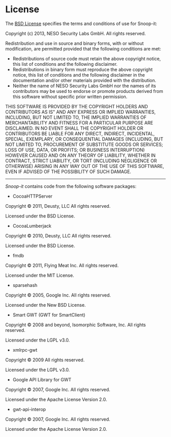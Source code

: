 # License #

The [BSD License](http://www.opensource.org/licenses/bsd-license.php) specifies the terms and conditions of use for Snoop-it:

Copyright (c) 2013, NESO Security Labs GmbH.
All rights reserved.

Redistribution and use in source and binary forms, with or without
modification, are permitted provided that the following conditions
are met:

  * Redistributions of source code must retain the above copyright notice, this list of conditions and the following disclaimer.
  * Redistributions in binary form must reproduce the above copyright notice, this list of conditions and the following disclaimer in the documentation and/or other materials provided with the distribution.
  * Neither the name of NESO Security Labs GmbH nor the names of its contributors may be used to endorse or promote products derived from this software without specific prior written permission.

THIS SOFTWARE IS PROVIDED BY THE COPYRIGHT HOLDERS AND CONTRIBUTORS AS IS" AND ANY EXPRESS OR IMPLIED WARRANTIES, INCLUDING, BUT NOT LIMITED TO, THE IMPLIED WARRANTIES OF MERCHANTABILITY AND FITNESS FOR A PARTICULAR PURPOSE ARE DISCLAIMED. IN NO EVENT SHALL THE COPYRIGHT HOLDER OR CONTRIBUTORS BE LIABLE FOR ANY DIRECT, INDIRECT, INCIDENTAL, SPECIAL, EXEMPLARY, OR CONSEQUENTIAL DAMAGES (INCLUDING, BUT NOT LIMITED TO, PROCUREMENT OF SUBSTITUTE GOODS OR SERVICES; LOSS OF USE, DATA, OR PROFITS; OR BUSINESS INTERRUPTION) HOWEVER CAUSED AND ON ANY THEORY OF LIABILITY, WHETHER IN CONTRACT, STRICT LIABILITY, OR TORT (INCLUDING NEGLIGENCE OR OTHERWISE) ARISING IN ANY WAY OUT OF THE USE OF THIS SOFTWARE, EVEN IF ADVISED OF THE POSSIBILITY OF SUCH DAMAGE.



---


_Snoop-it_ contains code from the following software packages:

  * CocoaHTTPServer

Copyright © 2011, Deusty, LLC
All rights reserved.

Licensed under the BSD License.


  * CocoaLumberjack

Copyright © 2010, Deusty, LLC
All rights reserved.

Licensed under the BSD License.


  * fmdb

Copyright © 2011, Flying Meat Inc.
All rights reserved.

Licensed under the MIT License.


  * sparsehash

Copyright © 2005, Google Inc.
All rights reserved.

Licensed under the New BSD License.


  * Smart GWT (GWT for SmartClient)

Copyright © 2008 and beyond, Isomorphic Software, Inc.
All rights reserved.

Licensed under the LGPL v3.0.


  * xmlrpc-gwt

Copyright © 2009
All rights reserved.

Licensed under the LGPL v3.0.


  * Google API Library for GWT

Copyright © 2007, Google Inc.
All rights reserved.

Licensed under the Apache License Version 2.0.


  * gwt-api-interop

Copyright © 2007, Google Inc.
All rights reserved.

Licensed under the Apache License Version 2.0.